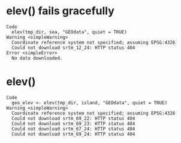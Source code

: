 # elev() fails gracefully

    Code
      elev(tmp_dir, sea, "GEOdata", quiet = TRUE)
    Warning <simpleWarning>
      Coordinate reference system not specified; assuming EPSG:4326
      Could not download srtm_12_24: HTTP status 404
    Error <simpleError>
      No data downloaded.

# elev()

    Code
      geo_elev <- elev(tmp_dir, island, "GEOdata", quiet = TRUE)
    Warning <simpleWarning>
      Coordinate reference system not specified; assuming EPSG:4326
      Could not download srtm_69_22: HTTP status 404
      Could not download srtm_69_23: HTTP status 404
      Could not download srtm_67_24: HTTP status 404
      Could not download srtm_69_24: HTTP status 404

